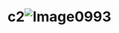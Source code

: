 # c2![Image0993](https://user-images.githubusercontent.com/83126009/218336588-6c8bc11c-27ec-4d30-ac6d-77a924f1dda4.jpg)
